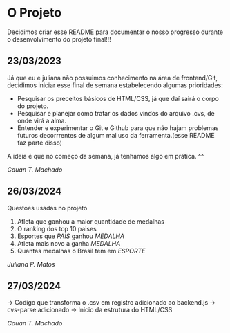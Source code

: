 # O Projeto

Decidimos criar esse README para documentar o nosso progresso durante o desenvolvimento do projeto final!!!

## 23/03/2023

Já que eu e juliana não possuimos conhecimento na área de frontend/Git, decidimos iniciar esse final de semana estabelecendo algumas prioridades:
* Pesquisar os preceitos básicos de HTML/CSS, já que daí sairá o corpo do projeto.
* Pesquisar e planejar como tratar os dados vindos do arquivo .cvs, de onde virá a alma.
* Entender e experimentar o Git e Github para que não hajam problemas futuros decorrrentes de algum mal uso da ferramenta.(esse README faz parte disso)

A ideia é que no começo da semana, já tenhamos algo em prática. ^^

_Cauan T. Machado_

## 26/03/2024

Questoes usadas no projeto

1. Atleta que ganhou a maior quantidade de medalhas
2. O ranking dos top 10 paises
3. Esportes que *PAIS* ganhou *MEDALHA*
4. Atleta mais novo a ganha *MEDALHA*
5. Quantas medalhas o Brasil tem em *ESPORTE*

_Juliana P. Matos_

## 27/03/2024

-> Código que transforma o .csv em registro adicionado ao backend.js
-> cvs-parse adicionado
-> Inicio da estrutura do HTML/CSS

_Cauan T. Machado_
